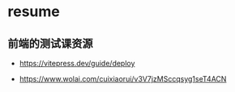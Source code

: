# resume

## 前端的测试课资源

- https://vitepress.dev/guide/deploy

- https://www.wolai.com/cuixiaorui/v3V7jzMSccqsyg1seT4ACN

